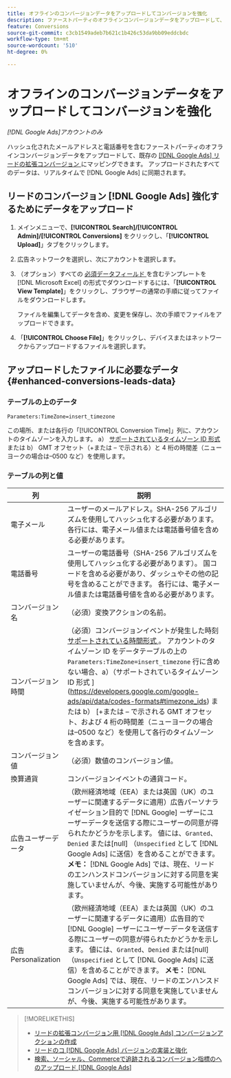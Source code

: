 ```yaml
---
title: オフラインのコンバージョンデータをアップロードしてコンバージョンを強化
description: ファーストパーティのオフラインコンバージョンデータをアップロードして、リードの強化コンバージョンにマッピングする方法  [!DNL Google Ads]  説明します。
feature: Conversions
source-git-commit: c3cb1549adeb7b621c1b426c53da9bb09eddcbdc
workflow-type: tm+mt
source-wordcount: '510'
ht-degree: 0%

---
```


# オフラインのコンバージョンデータをアップロードしてコンバージョンを強化

*[!DNL Google Ads]アカウントのみ*

<!-- Tweak metadata title/description and heading -->

ハッシュ化されたメールアドレスと電話番号を含むファーストパーティのオフラインコンバージョンデータをアップロードして、既存の [[!DNL Google Ads]  リードの拡張コンバージョン ](/help/search-social-commerce/admin/conversion-metrics/conversion-action-google.md) にマッピングできます。 アップロードされたすべてのデータは、リアルタイムで [!DNL Google Ads] に同期されます。

## リードのコンバージョン [!DNL Google Ads] 強化するためにデータをアップロード

1. メインメニューで、**[!UICONTROL Search]/[!UICONTROL Admin]/[!UICONTROL Conversions]** をクリックし、「**[!UICONTROL Upload]**」タブをクリックします。

1. 広告ネットワークを選択し、次にアカウントを選択します。

1. （オプション）すべての [ 必須データフィールド ](#enhanced-conversions-leads-data) を含むテンプレートを [!DNL Microsoft Excel] の形式でダウンロードするには、「**[!UICONTROL View Template]**」をクリックし、ブラウザーの通常の手順に従ってファイルをダウンロードします。

   ファイルを編集してデータを含め、変更を保存し、次の手順でファイルをアップロードできます。

1. 「**[!UICONTROL Choose File]**」をクリックし、デバイスまたはネットワークからアップロードするファイルを選択します。

## アップロードしたファイルに必要なデータ {#enhanced-conversions-leads-data}

### テーブルの上のデータ

`Parameters:TimeZone=insert_timezone`

この場所、または各行の「[!UICONTROL Conversion Time]」列に、アカウントのタイムゾーンを入力します。 a） [ サポートされているタイムゾーン ID 形式 ](https://developers.google.com/google-ads/api/data/codes-formats#timezone_ids) または b） GMT オフセット（+または – で示される）と 4 桁の時間差（ニューヨークの場合は–0500 など）を使用します。

### テーブルの列と値

| 列 | 説明 |
| ------ | ----------- |
| 電子メール | ユーザーのメールアドレス。SHA-256 アルゴリズムを使用してハッシュ化する必要があります。 各行には、電子メール値または電話番号値を含める必要があります。 |
| 電話番号 | ユーザーの電話番号（SHA-256 アルゴリズムを使用してハッシュ化する必要があります）。 国コードを含める必要があり、ダッシュやその他の記号を含めることができます。 各行には、電子メール値または電話番号値を含める必要があります。 |
| コンバージョン名 | （必須）変換アクションの名前。 |
| コンバージョン時間 | （必須）コンバージョンイベントが発生した時刻 [ サポートされている時間形式 ](https://support.google.com/google-ads/answer/7014069#prepare_data)。 アカウントのタイムゾーン ID をデータテーブルの上の `Parameters:TimeZone=insert_timezone` 行に含めない場合、a）（サポートされているタイムゾーン ID 形式 ](https://developers.google.com/google-ads/api/data/codes-formats#timezone_ids) または b） [+または – で示される GMT オフセット、および 4 桁の時間差（ニューヨークの場合は–0500 など）を使用して各行のタイムゾーンを含めます。 |
| コンバージョン値 | （必須）数値のコンバージョン値。 |
| 換算通貨 | コンバージョンイベントの通貨コード。 |
| 広告ユーザーデータ | （欧州経済地域（EEA）または英国（UK）のユーザーに関連するデータに適用）広告パーソナライゼーション目的で [!DNL Google] ーザーにユーザーデータを送信する際にユーザーの同意が得られたかどうかを示します。 値には、`Granted`、`Denied` または\[null\] （`Unspecified` として [!DNL Google Ads] に送信）を含めることができます。 **メモ：** [!DNL Google Ads] では、現在、リードのエンハンスドコンバージョンに対する同意を実施していませんが、今後、実施する可能性があります。 |
| 広告Personalization | （欧州経済地域（EEA）または英国（UK）のユーザーに関連するデータに適用）広告目的で [!DNL Google] ーザーにユーザーデータを送信する際にユーザーの同意が得られたかどうかを示します。 値には、`Granted`、`Denied` または\[null\] （`Unspecified` として [!DNL Google Ads] に送信）を含めることができます。 **メモ：** [!DNL Google Ads] では、現在、リードのエンハンスドコンバージョンに対する同意を実施していませんが、今後、実施する可能性があります。 |

>[!MORELIKETHIS]
>
>* [ リードの拡張コンバージョン用  [!DNL Google Ads]  コンバージョンアクションの作成 ](/help/search-social-commerce/admin/conversion-metrics/conversion-action-google.md)
>* [ リードのコ  [!DNL Google Ads]  バージョンの実装と強化 ](/help/search-social-commerce/campaign-management/special-workflows/google-enhanced-conversions-leads.md)
>* [ 検索、ソーシャル、Commerceで追跡されるコンバージョン指標のへのアップロード  [!DNL Google Ads]](/help/search-social-commerce/tools/conversion-metrics-upload-to-google.md)
